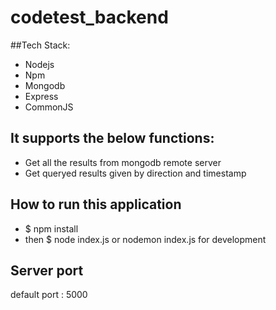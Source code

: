 # codetest_backend

##Tech Stack:

* Nodejs
* Npm
* Mongodb
* Express
* CommonJS

## It supports the below functions:
* Get all the results from mongodb remote server
* Get queryed results given by direction and timestamp 

## How to run this application
*  $ npm install
* then $ node index.js or nodemon index.js for development

## Server port 
default port : 5000

